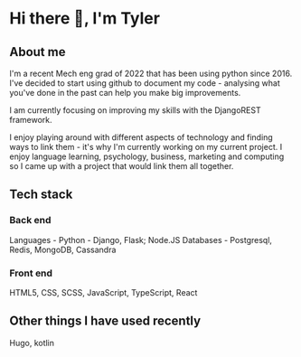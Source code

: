 # Hi there 👋, I'm Tyler

## About me
I'm a recent Mech eng grad of 2022 that has been using python since 2016. I've decided to start using github to document my code - analysing what you've done in the past can help you make big improvements.

I am currently focusing on improving my skills with the DjangoREST framework.

I enjoy playing around with different aspects of technology and finding ways to link them - it's why I'm currently working on my current project. I enjoy language learning, psychology, business, marketing and computing so I came up with a project that would link them all together.

## Tech stack
### Back end
Languages - Python - Django, Flask; Node.JS
Databases - Postgresql, Redis, MongoDB, Cassandra

### Front end
HTML5, CSS, SCSS, JavaScript, TypeScript, React

## Other things I have used recently
Hugo, kotlin
